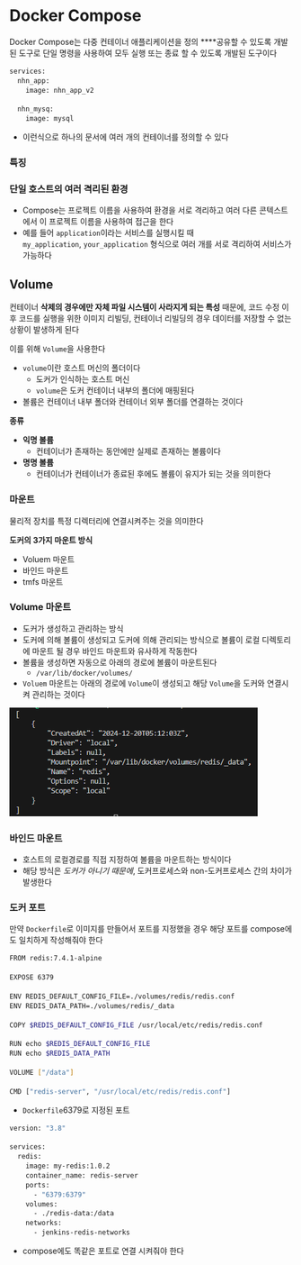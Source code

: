 # Docker Compose

Docker Compose는 다중 컨테이너 애플리케이션을 정의 ****공유할 수 있도록 개발된 도구로 단일 명령을 사용하여 모두 실행 또는 종료 할 수 있도록 개발된 도구이다

```bash
services:
  nhn_app:
    image: nhn_app_v2

  nhn_mysq:
    image: mysql
```
- 이런식으로 하나의 문서에 여러 개의 컨테이너를 정의할 수 있다
### 특징
### 단일 호스트의 여러 격리된 환경

- Compose는 프로젝트 이름을 사용하여 환경을 서로 격리하고 여러 다른 콘텍스트에서 이 프로젝트 이름을 사용하여 접근을 한다
- 예를 들어 `application`이라는 서비스를 실행시킬 때 `my_application`, `your_application` 형식으로 여러 개를 서로 격리하여 서비스가 가능하다

## Volume

컨테이너 **삭제의 경우에만 자체 파일 시스템이 사라지게 되는 특성** 때문에, 코드 수정 이후 코드를 실행을 위한 이미지 리빌딩, 컨테이너 리빌딩의 경우 데이터를 저장할 수 없는 상황이 발생하게 된다

이를 위해 `Volume`을 사용한다

- `volume`이란 호스트 머신의 폴더이다
    - 도커가 인식하는 호스트 머신
    - `volume`은 도커 컨테이너 내부의 폴더에 매핑된다
- 볼륨은 컨테이너 내부 폴더와 컨테이너 외부 폴더를 연결하는 것이다

**종류**

- **익명 볼륨**
    - 컨테이너가 존재하는 동안에만 실제로 존재하는 볼륨이다
- **명명 볼륨**
    - 컨테이너가 컨테이너가 종료된 후에도 볼륨이 유지가 되는 것을 의미한다

### 마운트

물리적 장치를 특정 디렉터리에 연결시켜주는 것을 의미한다

**도커의 3가지 마운트 방식**

- Voluem 마운트
- 바인드 마운트
- tmfs 마운트

### Volume 마운트

- 도커가 생성하고 관리하는 방식
- 도커에 의해 볼륨이 생성되고 도커에 의해 관리되는 방식으로 볼륨이 로컬 디렉토리에 마운트 될 경우 바인드 마운트와 유사하게 작동한다
- 볼륨을 생성하면 자동으로 아래의 경로에 볼륨이 마운트된다
    - `/var/lib/docker/volumes/`
- `Voluem` 마운트는 아래의 경로에 `Volume`이 생성되고 해당 `Volume`을 도커와 연결시켜 관리하는 것이다

![docker_compose_1.png](/assets/img/chpater2/docker/docker_compose_1.png)

### 바인드 마운트

- 호스트의 로컬경로를 직접 지정하여 볼륨을 마운트하는 방식이다
- 해당 방식은 *도커가 아니기 때문에*, 도커프로세스와 non-도커프로세스 간의 차이가 발생한다

### 도커 포트

만약 `Dockerfile`로 이미지를 만들어서 포트를 지정했을 경우 해당 포트를 compose에도 일치하게 작성해줘야 한다

```bash
FROM redis:7.4.1-alpine

EXPOSE 6379

ENV REDIS_DEFAULT_CONFIG_FILE=./volumes/redis/redis.conf
ENV REDIS_DATA_PATH=./volumes/redis/_data

COPY $REDIS_DEFAULT_CONFIG_FILE /usr/local/etc/redis/redis.conf

RUN echo $REDIS_DEFAULT_CONFIG_FILE
RUN echo $REDIS_DATA_PATH

VOLUME ["/data"]

CMD ["redis-server", "/usr/local/etc/redis/redis.conf"]

```

- `Dockerfile`6379로 지정된 포트

```bash
version: "3.8"

services:
  redis:
    image: my-redis:1.0.2
    container_name: redis-server
    ports: 
      - "6379:6379"
    volumes: 
      - ./redis-data:/data
    networks:
      - jenkins-redis-networks
```

- compose에도 똑같은 포트로 연결 시켜줘야 한다
